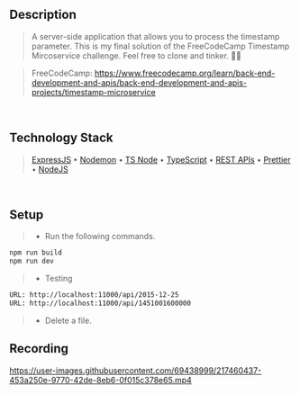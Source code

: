 ## Description

> A server-side application that allows you to process the timestamp parameter. This is my final solution of the FreeCodeCamp Timestamp Mircoservice challenge. Feel free to clone and tinker. 🤘🍻

> FreeCodeCamp: https://www.freecodecamp.org/learn/back-end-development-and-apis/back-end-development-and-apis-projects/timestamp-microservice

<br />

## Technology Stack

> [ExpressJS](https://www.npmjs.com/package/express) • [Nodemon](https://www.npmjs.com/package/nodemon) • [TS Node](https://www.npmjs.com/package/ts-node) • [TypeScript](https://www.npmjs.com/package/ts-node) • [REST APIs](https://restfulapi.net/) • [Prettier](https://www.npmjs.com/package/prettier) • [NodeJS](https://nodejs.org/docs/latest-v16.x/api/)

<br />

## Setup

> - Run the following commands.

```bash
npm run build
npm run dev
```

> - Testing

```bash
URL: http://localhost:11000/api/2015-12-25
URL: http://localhost:11000/api/1451001600000
```

> - Delete a file.

## Recording


https://user-images.githubusercontent.com/69438999/217460437-453a250e-9770-42de-8eb6-0f015c378e65.mp4


